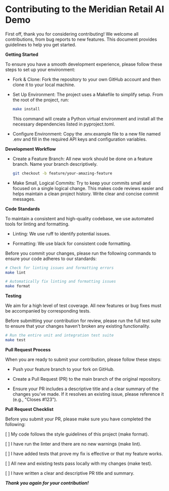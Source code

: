 # Contributing to the Meridian Retail AI Demo #

First off, thank you for considering contributing! We welcome all contributions, from bug reports to new features. This document provides guidelines to help you get started.

**Getting Started**

To ensure you have a smooth development experience, please follow these steps to set up your environment:

- Fork & Clone: Fork the repository to your own GitHub account and then clone it to your local machine.

- Set Up Environment: The project uses a Makefile to simplify setup. From the root of the project, run:

    ```bash
    make install
    ```

    This command will create a Python virtual environment and install all the necessary dependencies listed in pyproject.toml.

- Configure Environment: Copy the .env.example file to a new file named .env and fill in the required API keys and configuration variables.

**Development Workflow**

- Create a Feature Branch: All new work should be done on a feature branch. Name your branch descriptively.

    ```bash
    git checkout -b feature/your-amazing-feature
    ```


- Make Small, Logical Commits: Try to keep your commits small and focused on a single logical change. This makes code reviews easier and helps maintain a clean project history. Write clear and concise commit messages.

**Code Standards**

To maintain a consistent and high-quality codebase, we use automated tools for linting and formatting.

- Linting: We use ruff to identify potential issues.

- Formatting: We use black for consistent code formatting.

Before you commit your changes, please run the following commands to ensure your code adheres to our standards:

```bash
# Check for linting issues and formatting errors
make lint

# Automatically fix linting and formatting issues
make format
```

**Testing**

We aim for a high level of test coverage. All new features or bug fixes must be accompanied by corresponding tests.

Before submitting your contribution for review, please run the full test suite to ensure that your changes haven't broken any existing functionality.

```bash
# Run the entire unit and integration test suite
make test
```

**Pull Request Process**

When you are ready to submit your contribution, please follow these steps:

- Push your feature branch to your fork on GitHub.

- Create a Pull Request (PR) to the main branch of the original repository.

- Ensure your PR includes a descriptive title and a clear summary of the changes you've made. If it resolves an existing issue, please reference it (e.g., "Closes #123").

**Pull Request Checklist**

Before you submit your PR, please make sure you have completed the following:

[ ] My code follows the style guidelines of this project (make format).

[ ] I have run the linter and there are no new warnings (make lint).

[ ] I have added tests that prove my fix is effective or that my feature works.

[ ] All new and existing tests pass locally with my changes (make test).

[ ] I have written a clear and descriptive PR title and summary.


***Thank you again for your contribution!***
